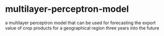 # multilayer-perceptron-model
a multilayer perceptron model that can be used for forecasting the export value of crop products for a geographical region three years into the future
